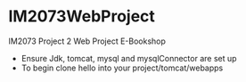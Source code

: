 # IM2073WebProject
IM2073 Project 2 Web Project E-Bookshop

- Ensure Jdk, tomcat, mysql and mysqlConnector are set up
- To begin clone hello into your project/tomcat/webapps
